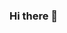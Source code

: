 ### Hi there 👋

<!--
**raghav0303/raghav0303** is a ✨ _special_ ✨ repository because its `README.md` (this file) appears on your GitHub profile.

Here are some ideas to get you started:

- 🔭 I’m currently working on Flutter
- 🌱 I’m currently learning everything
- 📫 How to reach me: **raghav03032002joshi@gmail.com**
-->

